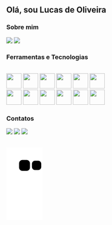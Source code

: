 ## Olá, sou Lucas de Oliveira

### Sobre mim

<div>
<img height="180em" src="https://github-readme-stats.vercel.app/api/top-langs/?username=akynus&layout=compact&langs_count=7&theme=dracula"/>
<img height="180em" src="https://github-readme-stats.vercel.app/api?username=akynus&show_icons=true&theme=dracula&include_all_commits=true&count_private=true"/>
</div>

### Ferramentas e Tecnologias

<br/>

<div>
<img src="https://cdn.jsdelivr.net/gh/devicons/devicon/icons/flutter/flutter-original.svg" width="40" height="40"/>
<img src="https://cdn.jsdelivr.net/gh/devicons/devicon/icons/react/react-original.svg" width="40" height="40"/>
<img src="https://cdn.jsdelivr.net/gh/devicons/devicon/icons/javascript/javascript-original.svg" width="40" height="40"/>
<img src="https://cdn.jsdelivr.net/gh/devicons/devicon/icons/typescript/typescript-original.svg" width="40" height="40"/>
<img src="https://cdn.jsdelivr.net/gh/devicons/devicon/icons/java/java-original.svg" width="40" height="40"/>
<img src="https://cdn.jsdelivr.net/gh/devicons/devicon/icons/spring/spring-original.svg" width="40" height="40"/>
<br/>
<img src="https://cdn.jsdelivr.net/gh/devicons/devicon/icons/postgresql/postgresql-original.svg" width="40" height="40"/>
<img src="https://cdn.jsdelivr.net/gh/devicons/devicon/icons/git/git-original.svg" width="40" height="40"/>
<img src="https://cdn.jsdelivr.net/gh/devicons/devicon/icons/meteor/meteor-original.svg" width="40" height="40"/>
<img src="https://cdn.jsdelivr.net/gh/devicons/devicon/icons/mongodb/mongodb-original.svg" width="40" height="40"/>
<img src="https://cdn.jsdelivr.net/gh/devicons/devicon/icons/intellij/intellij-original.svg" width="40" height="40"/>
<img src="https://cdn.jsdelivr.net/gh/devicons/devicon/icons/webstorm/webstorm-original.svg" width="40" height="40"/>
</div>

### Contatos

<div>
<a href = "mailto:lucasoliveira_aky@outlook.com.br"><img src="https://img.shields.io/badge/Outlook-17234E?style=for-the-badge&logo=microsoft&logoColor=white" target="_blank"></a>
<a href="https://www.linkedin.com/in/lucas-de-oliveira-42835113b/" target="_blank"><img src="https://img.shields.io/badge/-LinkedIn-%230077B5?style=for-the-badge&logo=linkedin&logoColor=white" target="_blank"></a>
<a href = "https://discordapp.com/users/166023584756531200"><img src="https://img.shields.io/badge/Discord-7289DA?style=for-the-badge&logo=discord&logoColor=white" target="_blank"></a>
</div>

<br/>

![Snake animation](https://github.com/akynus/akynus/blob/output/github-contribution-grid-snake.svg)